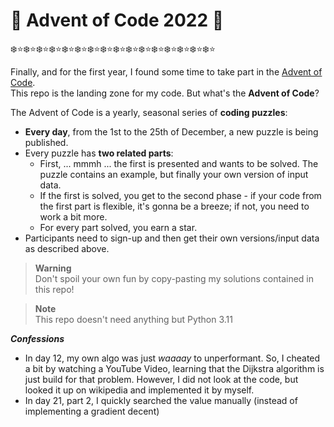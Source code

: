 # :santa: Advent of Code 2022 :christmas_tree:

:snowflake::star::snowflake::star::snowflake::star::snowflake::star::snowflake::star::snowflake::star::snowflake::star::snowflake::star::snowflake::star::snowflake::star::snowflake::star::snowflake::star::snowflake::star::snowflake::star::snowflake::star::snowflake::star:

Finally, and for the first year, I found some time to take part in the [Advent of Code](https://adventofcode.com).  
This repo is the landing zone for my code. But what's the **Advent of Code**?

The Advent of Code is a yearly, seasonal series of **coding puzzles**:
- **Every day**, from the 1st to the 25th of December, a new puzzle is being published. 
- Every puzzle has **two related parts**:
    - First, ... mmmh ... the first is presented and wants to be solved. The puzzle contains an example, but finally your own version of input data.
    - If the first is solved, you get to the second phase - if your code from the first part is flexible, it's gonna be a breeze; if not, you need to work a bit more.
    - For every part solved, you earn a star.
- Participants need to sign-up and then get their own versions/input data as described above.

> **Warning**  
> Don't spoil your own fun by copy-pasting my solutions contained in this repo!  

> **Note**  
> This repo doesn't need anything but Python 3.11

***Confessions***
- In day 12, my own algo was just *waaaay* to unperformant. So, I cheated a bit by watching a YouTube Video, learning that the Dijkstra algorithm is just build for that problem. However, I did not look at the code, but looked it up on wikipedia and implemented it by myself.
- In day 21, part 2, I quickly searched the value manually (instead of implementing a gradient decent)
